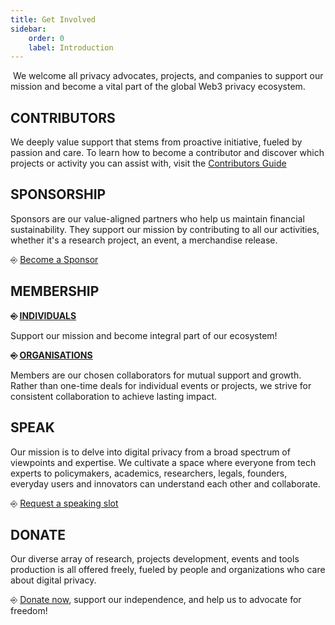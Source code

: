 ```yaml
---
title: Get Involved
sidebar:
    order: 0
    label: Introduction
---
```


 We welcome all privacy advocates, projects, and companies to support our mission and become a vital part of the global Web3 privacy ecosystem. 

## CONTRIBUTORS
We deeply value support that stems from proactive initiative, fueled by passion and care.
To learn how to become a contributor and discover which projects or activity you can assist with, visit the [Contributors Guide](/contributors/index)


## SPONSORSHIP
Sponsors are our value-aligned partners who help us maintain financial sustainability. They support our mission by contributing to all our activities, whether it's a research project, an event, a merchandise release.

⎆ [Become a Sponsor](mailto:web3privacynow@protonmail.com)

## MEMBERSHIP

**⎆ [INDIVIDUALS](https://github.com/web3privacy/docs/blob/main/src/content/docs/get-involved/personal-benefits.md)**

Support our mission and become integral part of our ecosystem!

**⎆ [ORGANISATIONS](https://github.com/web3privacy/docs/blob/main/src/content/docs/get-involved/org-benefits.md)**

Members are our chosen collaborators for mutual support and growth. Rather than one-time deals for individual events or projects, we strive for consistent collaboration to achieve lasting impact.


## SPEAK
Our mission is to delve into digital privacy from a broad spectrum of viewpoints and expertise. We cultivate a space where everyone from tech experts to policymakers, academics, researchers, legals, founders, everyday users and innovators can understand each other and collaborate.

⎆ [Request a speaking slot](https://tally.so/r/nrOzXl)

## DONATE
Our diverse array of research, projects development, events and tools production is all offered freely, fueled by people and organizations who care about digital privacy.

⎆ [Donate now](/get-involved/donate/), support our independence, and help us to advocate for freedom!


